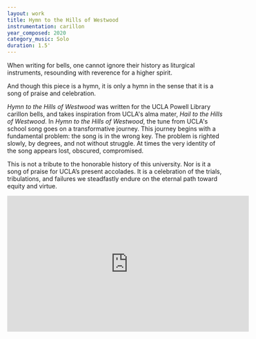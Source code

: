```yaml
---
layout: work
title: Hymn to the Hills of Westwood
instrumentation: carillon
year_composed: 2020
category_music: Solo
duration: 1.5'
---
```


<p class="teaser">When writing for bells, one cannot ignore their history as liturgical instruments, resounding with reverence for a higher spirit.</p>

And though this piece is a hymn, it is only a hymn in the sense that it is a song of praise and celebration.

_Hymn to the Hills of Westwood_ was written for the UCLA Powell Library carillon bells, and takes inspiration from UCLA's alma mater, _Hail to the Hills of Westwood_. In _Hymn to the Hills of Westwood_, the tune from UCLA's school song goes on a transformative journey. This journey begins with a fundamental problem: the song is in the wrong key. The problem is righted slowly, by degrees, and not without struggle. At times the very identity of the song appears lost, obscured, compromised.

This is not a tribute to the honorable history of this university. Nor is it a song of praise for UCLA’s present accolades. It is a celebration of the trials, tribulations, and failures we steadfastly endure on the eternal path toward equity and virtue.

<div class="center flex-video">
    <iframe width="560" height="315" src="https://www.youtube.com/embed/G10gyGIk8c8" frameborder="0" allow="accelerometer; autoplay; encrypted-media; gyroscope; picture-in-picture" allowfullscreen></iframe>
</div>